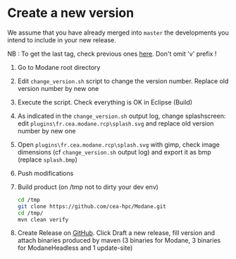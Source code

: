 # Create a new version

We assume that you have already merged into `master` the developments you intend to include in your new release.

NB : To get the last tag, check previous ones [here](https://github.com/cea-hpc/Modane/releases). Don't omit 'v' prefix !

1. Go to Modane root directory

2. Edit `change_version.sh` script to change the version number. Replace old version number by new one

3. Execute the script. Check everything is OK in Eclipse (Build)

4. As indicated in the `change_version.sh` output log, change splashscreen: edit `plugins\fr.cea.modane.rcp\splash.svg` and replace old version number by new one

5. Open `plugins\fr.cea.modane.rcp\splash.svg` with gimp, check image dimensions (cf `change_version.sh` output log) and export it as bmp (replace `splash.bmp`)

6. Push modifications

7. Build product (on /tmp not to dirty your dev env)
    ```bash
    cd /tmp
    git clone https://github.com/cea-hpc/Modane.git
    cd /tmp/
    mvn clean verify
    ```
8. Create Release on [GitHub](https://github.com/cea-hpc/Modane/releases). Click Draft a new release, fill version and attach binaries produced by maven (3 binaries for Modane, 3 binaries for ModaneHeadless and 1 update-site)
    
